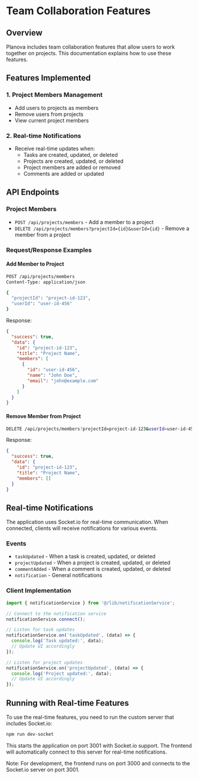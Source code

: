 # Team Collaboration Features

## Overview
Planova includes team collaboration features that allow users to work together on projects. This documentation explains how to use these features.

## Features Implemented

### 1. Project Members Management
- Add users to projects as members
- Remove users from projects
- View current project members

### 2. Real-time Notifications
- Receive real-time updates when:
  - Tasks are created, updated, or deleted
  - Projects are created, updated, or deleted
  - Project members are added or removed
  - Comments are added or updated

## API Endpoints

### Project Members
- `POST /api/projects/members` - Add a member to a project
- `DELETE /api/projects/members?projectId={id}&userId={id}` - Remove a member from a project

### Request/Response Examples

#### Add Member to Project
```bash
POST /api/projects/members
Content-Type: application/json

{
  "projectId": "project-id-123",
  "userId": "user-id-456"
}
```

Response:
```json
{
  "success": true,
  "data": {
    "id": "project-id-123",
    "title": "Project Name",
    "members": [
      {
        "id": "user-id-456",
        "name": "John Doe",
        "email": "john@example.com"
      }
    ]
  }
}
```

#### Remove Member from Project
```bash
DELETE /api/projects/members?projectId=project-id-123&userId=user-id-456
```

Response:
```json
{
  "success": true,
  "data": {
    "id": "project-id-123",
    "title": "Project Name",
    "members": []
  }
}
```

## Real-time Notifications

The application uses Socket.io for real-time communication. When connected, clients will receive notifications for various events.

### Events
- `taskUpdated` - When a task is created, updated, or deleted
- `projectUpdated` - When a project is created, updated, or deleted
- `commentAdded` - When a comment is created, updated, or deleted
- `notification` - General notifications

### Client Implementation
```javascript
import { notificationService } from '@/lib/notificationService';

// Connect to the notification service
notificationService.connect();

// Listen for task updates
notificationService.on('taskUpdated', (data) => {
  console.log('Task updated:', data);
  // Update UI accordingly
});

// Listen for project updates
notificationService.on('projectUpdated', (data) => {
  console.log('Project updated:', data);
  // Update UI accordingly
});
```

## Running with Real-time Features

To use the real-time features, you need to run the custom server that includes Socket.io:

```bash
npm run dev-socket
```

This starts the application on port 3001 with Socket.io support. The frontend will automatically connect to this server for real-time notifications.

Note: For development, the frontend runs on port 3000 and connects to the Socket.io server on port 3001.